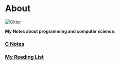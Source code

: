 # About 
[![Gitter](https://badges.gitter.im/Join%20Chat.svg)](https://gitter.im/finlay-liu/awesome-note?utm_source=badge&utm_medium=badge&utm_campaign=pr-badge)

**My Notes about programming and computer science.**
### [C Notes](https://github.com/finlay-liu/InfoRecord/tree/master/C)
### [My Reading List](https://github.com/finlay-liu/InfoRecord/blob/master/Books/README.md)
